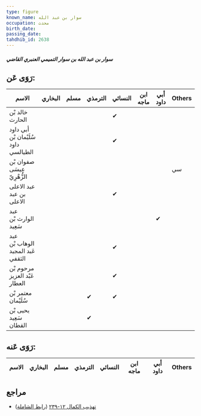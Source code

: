 ```yaml
---
type: figure
known_name: سوار بن عبد الله
occupation: محدث
birth_date:
passing_date:
tahdhib_id: 2638
---
```

##### سوار بن عبد الله بن سوار التميمي العنبري القاضي

## رَوَى عَن:
| الاسم                                | البخاري | مسلم | الترمذي | النسائي | ابن ماجه | أبي داود | Others |
| ------------------------------------ | ------- | ---- | ------- | ------- | -------- | -------- | ------ |
| خالد بْن الحارث                      |         |      |         | ✔       |          |          |        |
| أبي داود سُلَيْمان بْن داود الطيالسي |         |      |         | ✔       |          |          |        |
| صفوان بْن عِيسَى الزُّهْرِيّ         |         |      |         |         |          |          | سي     |
| عبد الاعلى بن عبد الاعلى             |         |      |         | ✔       |          |          |        |
| عبد الوارث بْن سَعِيد                |         |      |         |         |          | ✔        |        |
| عبد الوهاب بْن عَبد المجيد الثقفي    |         |      |         | ✔       |          |          |        |
| مرحوم بْن عَبْد العزيز العطار        |         |      |         | ✔       |          |          |        |
| معتمر بْن سُلَيْمان                  |         |      | ✔       | ✔       |          |          |        |
| يحيى بْن سَعِيد القطان               |         |      | ✔       |         |          |          |        |
## رَوَى عَنه:
| الاسم | البخاري | مسلم | الترمذي | النسائي | ابن ماجه | أبي داود | Others |
| ----- | ------- | ---- | ------- | ------- | -------- | -------- | ------ |
## مراجع
- [تهذيب الكمال ١٢-٢٣٩](obsidian://open?vault=Tahdhib-al-Kamal&file=Figures/٢٦٣٨-سوار%20بن%20عبد%20الله%20بن%20سوار%20التميمي%20العنبري%20القاضي) ([رابط الشاملة](https://shamela.ws/book/3722/6012))